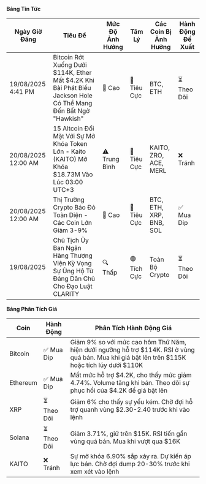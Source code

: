 **Bảng Tin Tức**

| Ngày Giờ Đăng | Tiêu Đề | Mức Độ Ảnh Hưởng | Tâm Lý | Các Coin Bị Ảnh Hưởng | Hành Động Đề Xuất |
|------------------|----------|---------|-----------|------------------|------------------|
| 19/08/2025 4:41 PM | Bitcoin Rớt Xuống Dưới $114K, Ether Mất $4.2K Khi Bài Phát Biểu Jackson Hole Có Thể Mang Đến Bất Ngờ "Hawkish" | 🚨 Cao | 🔴 Tiêu Cực | BTC, ETH | ⏳ Theo Dõi |
| 20/08/2025 12:00 AM | 15 Altcoin Đối Mặt Với Sự Mở Khóa Token Lớn - Kaito (KAITO) Mở Khóa $18.73M Vào Lúc 03:00 UTC+3 | ⚠️ Trung Bình | 🔴 Tiêu Cực | KAITO, ZRO, ACE, MERL | ❌ Tránh |
| 20/08/2025 12:00 AM | Thị Trường Crypto Báo Đỏ Toàn Diện - Các Coin Lớn Giảm 3-9% | 🚨 Cao | 🔴 Tiêu Cực | BTC, ETH, XRP, BNB, SOL | ✅ Mua Dip |
| 19/08/2025 | Chủ Tịch Ủy Ban Ngân Hàng Thượng Viện Kỳ Vọng Sự Ủng Hộ Từ Đảng Dân Chủ Cho Đạo Luật CLARITY | 🔍 Thấp | 🟢 Tích Cực | Toàn Bộ Crypto | ⏳ Theo Dõi |

**Bảng Phân Tích Giá**

| Coin | Hành Động | Phân Tích Hành Động Giá |
|------|--------|---------------------|
| Bitcoin | ✅ Mua Dip | Giảm 9% so với mức cao hôm Thứ Năm, hiện dưới ngưỡng hỗ trợ $114K. RSI ở vùng quá bán. Mua khi giá bật lên trên $115K hoặc tích lũy dưới $110K |
| Ethereum | ✅ Mua Dip | Mất mức hỗ trợ $4.2K, cho thấy mức giảm 4.74%. Volume tăng khi bán. Theo dõi sự phục hồi của $4.2K để giá bật lên |
| XRP | ⏳ Theo Dõi | Giảm 6% cho thấy sự yếu kém. Chờ đợi hỗ trợ quanh vùng $2.30-2.40 trước khi vào lệnh |
| Solana | ⏳ Theo Dõi | Giảm 3.71%, giữ trên $15K. RSI tiến gần vùng quá bán. Mua khi vượt qua $16K |
| KAITO | ❌ Tránh | Sự mở khóa 6.90% sắp xảy ra. Dự kiến áp lực bán. Chờ đợi dump 20-30% trước khi xem xét vào lệnh |